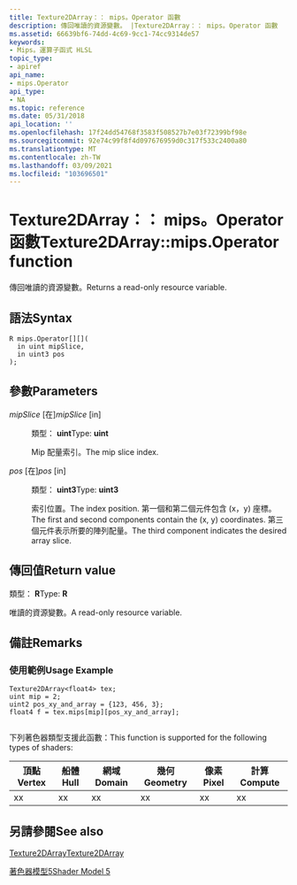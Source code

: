 ```yaml
---
title: Texture2DArray：： mips。Operator 函數
description: 傳回唯讀的資源變數。 |Texture2DArray：： mips。Operator 函數
ms.assetid: 66639bf6-74dd-4c69-9cc1-74cc9314de57
keywords:
- Mips。運算子函式 HLSL
topic_type:
- apiref
api_name:
- mips.Operator
api_type:
- NA
ms.topic: reference
ms.date: 05/31/2018
api_location: ''
ms.openlocfilehash: 17f24dd54768f3583f508527b7e03f72399bf98e
ms.sourcegitcommit: 92e74c99f8f4d097676959d0c317f533c2400a80
ms.translationtype: MT
ms.contentlocale: zh-TW
ms.lasthandoff: 03/09/2021
ms.locfileid: "103696501"
---
```

# <a name="texture2darraymipsoperator----function"></a><span data-ttu-id="8d276-105">Texture2DArray：： mips。Operator 函數</span><span class="sxs-lookup"><span data-stu-id="8d276-105">Texture2DArray::mips.Operator    function</span></span>

<span data-ttu-id="8d276-106">傳回唯讀的資源變數。</span><span class="sxs-lookup"><span data-stu-id="8d276-106">Returns a read-only resource variable.</span></span>

## <a name="syntax"></a><span data-ttu-id="8d276-107">語法</span><span class="sxs-lookup"><span data-stu-id="8d276-107">Syntax</span></span>

``` syntax
R mips.Operator[][](
  in uint mipSlice,
  in uint3 pos
);
```

## <a name="parameters"></a><span data-ttu-id="8d276-108">參數</span><span class="sxs-lookup"><span data-stu-id="8d276-108">Parameters</span></span>

<dl> <dt>

<span data-ttu-id="8d276-109">*mipSlice* \[在\]</span><span class="sxs-lookup"><span data-stu-id="8d276-109">*mipSlice* \[in\]</span></span>
</dt> <dd>

<span data-ttu-id="8d276-110">類型： **uint**</span><span class="sxs-lookup"><span data-stu-id="8d276-110">Type: **uint**</span></span>

<span data-ttu-id="8d276-111">Mip 配量索引。</span><span class="sxs-lookup"><span data-stu-id="8d276-111">The mip slice index.</span></span>

</dd> <dt>

<span data-ttu-id="8d276-112">*pos* \[在\]</span><span class="sxs-lookup"><span data-stu-id="8d276-112">*pos* \[in\]</span></span>
</dt> <dd>

<span data-ttu-id="8d276-113">類型： **uint3**</span><span class="sxs-lookup"><span data-stu-id="8d276-113">Type: **uint3**</span></span>

<span data-ttu-id="8d276-114">索引位置。</span><span class="sxs-lookup"><span data-stu-id="8d276-114">The index position.</span></span> <span data-ttu-id="8d276-115">第一個和第二個元件包含 (x，y) 座標。</span><span class="sxs-lookup"><span data-stu-id="8d276-115">The first and second components contain the (x, y) coordinates.</span></span> <span data-ttu-id="8d276-116">第三個元件表示所要的陣列配量。</span><span class="sxs-lookup"><span data-stu-id="8d276-116">The third component indicates the desired array slice.</span></span>

</dd> </dl>

## <a name="return-value"></a><span data-ttu-id="8d276-117">傳回值</span><span class="sxs-lookup"><span data-stu-id="8d276-117">Return value</span></span>

<span data-ttu-id="8d276-118">類型： **R**</span><span class="sxs-lookup"><span data-stu-id="8d276-118">Type: **R**</span></span>

<span data-ttu-id="8d276-119">唯讀的資源變數。</span><span class="sxs-lookup"><span data-stu-id="8d276-119">A read-only resource variable.</span></span>

## <a name="remarks"></a><span data-ttu-id="8d276-120">備註</span><span class="sxs-lookup"><span data-stu-id="8d276-120">Remarks</span></span>

### <a name="usage-example"></a><span data-ttu-id="8d276-121">使用範例</span><span class="sxs-lookup"><span data-stu-id="8d276-121">Usage Example</span></span>


```
Texture2DArray<float4> tex;
uint mip = 2;
uint2 pos_xy_and_array = {123, 456, 3};
float4 f = tex.mips[mip][pos_xy_and_array];
        
```



<span data-ttu-id="8d276-122">下列著色器類型支援此函數：</span><span class="sxs-lookup"><span data-stu-id="8d276-122">This function is supported for the following types of shaders:</span></span>



| <span data-ttu-id="8d276-123">頂點</span><span class="sxs-lookup"><span data-stu-id="8d276-123">Vertex</span></span> | <span data-ttu-id="8d276-124">船體</span><span class="sxs-lookup"><span data-stu-id="8d276-124">Hull</span></span> | <span data-ttu-id="8d276-125">網域</span><span class="sxs-lookup"><span data-stu-id="8d276-125">Domain</span></span> | <span data-ttu-id="8d276-126">幾何</span><span class="sxs-lookup"><span data-stu-id="8d276-126">Geometry</span></span> | <span data-ttu-id="8d276-127">像素</span><span class="sxs-lookup"><span data-stu-id="8d276-127">Pixel</span></span> | <span data-ttu-id="8d276-128">計算</span><span class="sxs-lookup"><span data-stu-id="8d276-128">Compute</span></span> |
|--------|------|--------|----------|-------|---------|
| <span data-ttu-id="8d276-129">x</span><span class="sxs-lookup"><span data-stu-id="8d276-129">x</span></span>      | <span data-ttu-id="8d276-130">x</span><span class="sxs-lookup"><span data-stu-id="8d276-130">x</span></span>    | <span data-ttu-id="8d276-131">x</span><span class="sxs-lookup"><span data-stu-id="8d276-131">x</span></span>      | <span data-ttu-id="8d276-132">x</span><span class="sxs-lookup"><span data-stu-id="8d276-132">x</span></span>        | <span data-ttu-id="8d276-133">x</span><span class="sxs-lookup"><span data-stu-id="8d276-133">x</span></span>     | <span data-ttu-id="8d276-134">x</span><span class="sxs-lookup"><span data-stu-id="8d276-134">x</span></span>       |



 

## <a name="see-also"></a><span data-ttu-id="8d276-135">另請參閱</span><span class="sxs-lookup"><span data-stu-id="8d276-135">See also</span></span>

<dl> <dt>

[<span data-ttu-id="8d276-136">Texture2DArray</span><span class="sxs-lookup"><span data-stu-id="8d276-136">Texture2DArray</span></span>](sm5-object-texture2darray.md)
</dt> <dt>

[<span data-ttu-id="8d276-137">著色器模型5</span><span class="sxs-lookup"><span data-stu-id="8d276-137">Shader Model 5</span></span>](d3d11-graphics-reference-sm5.md)
</dt> </dl>

 

 




